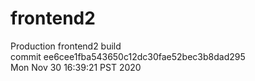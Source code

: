 # frontend2  
Production frontend2 build  
commit ee6cee1fba543650c12dc30fae52bec3b8dad295  
Mon Nov 30 16:39:21 PST 2020  
